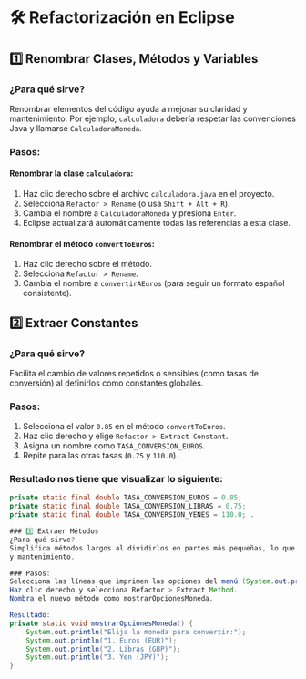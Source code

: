 # 🛠️ Refactorización en Eclipse

## 1️⃣ Renombrar Clases, Métodos y Variables

### ¿Para qué sirve?
Renombrar elementos del código ayuda a mejorar su claridad y mantenimiento. Por ejemplo, `calculadora` debería respetar las convenciones Java y llamarse `CalculadoraMoneda`.

### Pasos:
#### Renombrar la clase `calculadora`:
1. Haz clic derecho sobre el archivo `calculadora.java` en el proyecto.
2. Selecciona `Refactor > Rename` (o usa `Shift + Alt + R`).
3. Cambia el nombre a `CalculadoraMoneda` y presiona `Enter`.
4. Eclipse actualizará automáticamente todas las referencias a esta clase.

#### Renombrar el método `convertToEuros`:
1. Haz clic derecho sobre el método.
2. Selecciona `Refactor > Rename`.
3. Cambia el nombre a `convertirAEuros` (para seguir un formato español consistente).

## 2️⃣ Extraer Constantes

### ¿Para qué sirve?
Facilita el cambio de valores repetidos o sensibles (como tasas de conversión) al definirlos como constantes globales.

### Pasos:
1. Selecciona el valor `0.85` en el método `convertToEuros`.
2. Haz clic derecho y elige `Refactor > Extract Constant`.
3. Asigna un nombre como `TASA_CONVERSION_EUROS`.
4. Repite para las otras tasas (`0.75` y `110.0`).

### Resultado nos tiene que visualizar lo siguiente:
```java
private static final double TASA_CONVERSION_EUROS = 0.85;
private static final double TASA_CONVERSION_LIBRAS = 0.75;
private static final double TASA_CONVERSION_YENES = 110.0; .

### 3️⃣ Extraer Métodos
¿Para qué sirve?
Simplifica métodos largos al dividirlos en partes más pequeñas, lo que mejora la legibilidad
y mantenimiento.

### Pasos:
Selecciona las líneas que imprimen las opciones del menú (System.out.println(...)).
Haz clic derecho y selecciona Refactor > Extract Method.
Nombra el nuevo método como mostrarOpcionesMoneda.

Resultado:
private static void mostrarOpcionesMoneda() {
    System.out.println("Elija la moneda para convertir:");
    System.out.println("1. Euros (EUR)");
    System.out.println("2. Libras (GBP)");
    System.out.println("3. Yen (JPY)");
}


